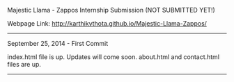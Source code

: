Majestic Llama - Zappos Internship Submission (NOT SUBMITTED YET!) 

Webpage Link: http://karthikvthota.github.io/Majestic-Llama-Zappos/

-------------------------------------------------------
September 25, 2014 - First Commit
   
   index.html file is up. Updates will come soon.
   about.html and contact.html files are up.
   
-------------------------------------------------------
